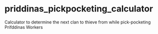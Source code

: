 # priddinas_pickpocketing_calculator
Calculator to determine the next clan to thieve from while pick-pocketing Prifddinas Workers
